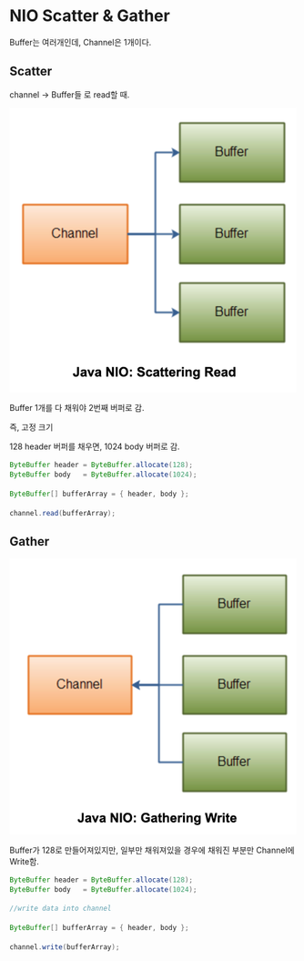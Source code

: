 # NIO Scatter & Gather

Buffer는 여러개인데,
Channel은 1개이다.

## Scatter

channel → Buffer들 로 read할 때.

![Untitled](NIO%20Scatter%20&%20Gather%20388c882a284e43808b1b26685aec9132/Untitled.png)

Buffer 1개를 다 채워야 2번째 버퍼로 감.

즉, 고정 크기

128 header 버퍼를 채우면,
1024 body 버퍼로 감.

```java
ByteBuffer header = ByteBuffer.allocate(128);
ByteBuffer body   = ByteBuffer.allocate(1024);

ByteBuffer[] bufferArray = { header, body };

channel.read(bufferArray);
```

## Gather

![Untitled](NIO%20Scatter%20&%20Gather%20388c882a284e43808b1b26685aec9132/Untitled%201.png)

Buffer가 128로 만들어져있지만,
일부만 채워져있을 경우에 채워진 부분만 Channel에 Write함.

```java
ByteBuffer header = ByteBuffer.allocate(128);
ByteBuffer body   = ByteBuffer.allocate(1024);

//write data into channel

ByteBuffer[] bufferArray = { header, body };

channel.write(bufferArray);
```
